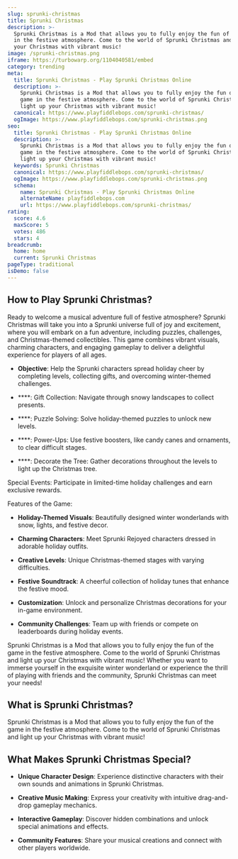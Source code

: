 ```yaml
---
slug: sprunki-christmas
title: Sprunki Christmas
description: >-
  Sprunki Christmas is a Mod that allows you to fully enjoy the fun of the game
  in the festive atmosphere. Come to the world of Sprunki Christmas and light up
  your Christmas with vibrant music!
image: /sprunki-christmas.png
iframe: https://turbowarp.org/1104040581/embed
category: trending
meta:
  title: Sprunki Christmas - Play Sprunki Christmas Online
  description: >-
    Sprunki Christmas is a Mod that allows you to fully enjoy the fun of the
    game in the festive atmosphere. Come to the world of Sprunki Christmas and
    light up your Christmas with vibrant music!
  canonical: https://www.playfiddlebops.com/sprunki-christmas/
  ogImage: https://www.playfiddlebops.com/sprunki-christmas.png
seo:
  title: Sprunki Christmas - Play Sprunki Christmas Online
  description: >-
    Sprunki Christmas is a Mod that allows you to fully enjoy the fun of the
    game in the festive atmosphere. Come to the world of Sprunki Christmas and
    light up your Christmas with vibrant music!
  keywords: Sprunki Christmas
  canonical: https://www.playfiddlebops.com/sprunki-christmas/
  ogImage: https://www.playfiddlebops.com/sprunki-christmas.png
  schema:
    name: Sprunki Christmas - Play Sprunki Christmas Online
    alternateName: playfiddlebops.com
    url: https://www.playfiddlebops.com/sprunki-christmas/
rating:
  score: 4.6
  maxScore: 5
  votes: 486
  stars: 4
breadcrumb:
  home: home
  current: Sprunki Christmas
pageType: traditional
isDemo: false
---
```


## How to Play Sprunki Christmas?

Ready to welcome a musical adventure full of festive atmosphere? Sprunki Christmas will take you into a Sprunki universe full of joy and excitement, where you will embark on a fun adventure, including puzzles, challenges, and Christmas-themed collectibles. This game combines vibrant visuals, charming characters, and engaging gameplay to deliver a delightful experience for players of all ages.

- **Objective**: Help the Sprunki characters spread holiday cheer by completing levels, collecting gifts, and overcoming winter-themed challenges.

- ****: Gift Collection: Navigate through snowy landscapes to collect presents.

- ****: Puzzle Solving: Solve holiday-themed puzzles to unlock new levels.

- ****: Power-Ups: Use festive boosters, like candy canes and ornaments, to clear difficult stages.

- ****: Decorate the Tree: Gather decorations throughout the levels to light up the Christmas tree.

Special Events: Participate in limited-time holiday challenges and earn exclusive rewards.

Features of the Game:

- **Holiday-Themed Visuals**: Beautifully designed winter wonderlands with snow, lights, and festive decor.

- **Charming Characters**: Meet Sprunki Rejoyed characters dressed in adorable holiday outfits.

- **Creative Levels**: Unique Christmas-themed stages with varying difficulties.

- **Festive Soundtrack**: A cheerful collection of holiday tunes that enhance the festive mood.

- **Customization**: Unlock and personalize Christmas decorations for your in-game environment.

- **Community Challenges**: Team up with friends or compete on leaderboards during holiday events.

Sprunki Christmas is a Mod that allows you to fully enjoy the fun of the game in the festive atmosphere. Come to the world of Sprunki Christmas and light up your Christmas with vibrant music! Whether you want to immerse yourself in the exquisite winter wonderland or experience the thrill of playing with friends and the community, Sprunki Christmas can meet your needs!

## What is Sprunki Christmas?

Sprunki Christmas is a Mod that allows you to fully enjoy the fun of the game in the festive atmosphere. Come to the world of Sprunki Christmas and light up your Christmas with vibrant music!

## What Makes Sprunki Christmas Special?

- **Unique Character Design**: Experience distinctive characters with their own sounds and animations in Sprunki Christmas.

- **Creative Music Making**: Express your creativity with intuitive drag-and-drop gameplay mechanics.

- **Interactive Gameplay**: Discover hidden combinations and unlock special animations and effects.

- **Community Features**: Share your musical creations and connect with other players worldwide.
